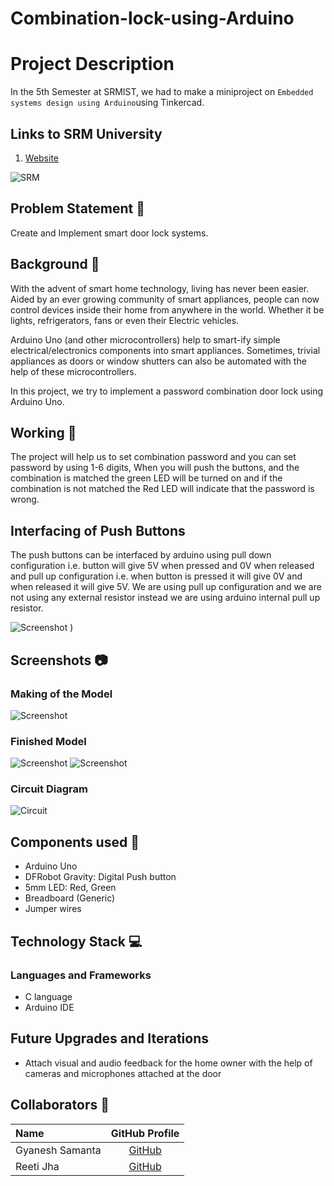 # Combination-lock-using-Arduino

# Project Description
In the 5th Semester at SRMIST, we had to make a miniproject on `Embedded systems design using Arduino`using Tinkercad. 

## Links to SRM University
1. [Website](https://www.srmist.edu.in/)


![SRM](https://user-images.githubusercontent.com/52783096/122576405-499e7200-d06f-11eb-9504-4b372433be3c.png)

## Problem Statement 🚧

Create and Implement smart door lock systems. 

## Background 📖

With the advent of smart home technology, living has never been easier. Aided by an ever growing community of smart appliances, people can now control devices inside their home from anywhere in the world. Whether it be lights, refrigerators, fans or even their Electric vehicles. 

Arduino Uno (and other microcontrollers) help to smart-ify simple electrical/electronics components into smart appliances. Sometimes, trivial appliances as doors or window shutters can also be automated with the help of these microcontrollers. 

In this project, we try to implement a password combination door lock using Arduino Uno. 

## Working 🔨

The project will help us to set combination password and you can set password by using 1-6 digits, When you will push the buttons, and the combination is matched the green LED will be turned on and if the combination is not matched the Red LED will indicate that the password is wrong.

## Interfacing of Push Buttons

The push buttons can be interfaced by arduino using pull down configuration i.e. button will give 5V when pressed and 0V when released and pull up configuration i.e. when button is pressed it will give 0V and when released it will give 5V. We are using pull up configuration and we are not using any external resistor instead we are using arduino internal pull up resistor.

![Screenshot](https://user-images.githubusercontent.com/52783096/137448171-eecbe841-29ef-4eeb-bc6d-3476e269d19b.jpg)
)

## Screenshots 📷

### Making of the Model

![Screenshot]()

### Finished Model

![Screenshot]()
![Screenshot]()

### Circuit Diagram

![Circuit]()


## Components used 🔧
 - Arduino Uno
 - DFRobot Gravity: Digital Push button 
 - 5mm LED: Red, Green
 - Breadboard (Generic)
 - Jumper wires

## Technology Stack 💻

### Languages and Frameworks
 - C language
 - Arduino IDE

## Future Upgrades and Iterations 
  - Attach visual and audio feedback for the home owner with the help of cameras and microphones attached at the door

## Collaborators 🤖
| Name      | GitHub Profile     |
| :------------- | :----------: |
|  Gyanesh Samanta | [GitHub](https://github.com/GyaneshSamanta)   | 
|  Reeti Jha | [GitHub](https://github.com/Reeti1605)   | 


